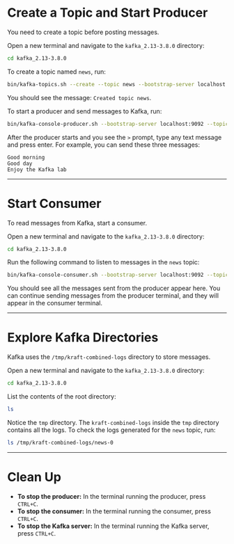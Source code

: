 # Create a Topic and Start Producer

You need to create a topic before posting messages.

Open a new terminal and navigate to the `kafka_2.13-3.8.0` directory:

```sh
cd kafka_2.13-3.8.0
```

To create a topic named `news`, run:

```sh
bin/kafka-topics.sh --create --topic news --bootstrap-server localhost:9092
```

You should see the message: `Created topic news`.

To start a producer and send messages to Kafka, run:

```sh
bin/kafka-console-producer.sh --bootstrap-server localhost:9092 --topic news
```

After the producer starts and you see the `>` prompt, type any text message and press enter. For example, you can send these three messages:

```
Good morning
Good day
Enjoy the Kafka lab
```

---

# Start Consumer

To read messages from Kafka, start a consumer.

Open a new terminal and navigate to the `kafka_2.13-3.8.0` directory:

```sh
cd kafka_2.13-3.8.0
```

Run the following command to listen to messages in the `news` topic:

```sh
bin/kafka-console-consumer.sh --bootstrap-server localhost:9092 --topic news --from-beginning
```

You should see all the messages sent from the producer appear here. You can continue sending messages from the producer terminal, and they will appear in the consumer terminal.

---

# Explore Kafka Directories

Kafka uses the `/tmp/kraft-combined-logs` directory to store messages.

Open a new terminal and navigate to the `kafka_2.13-3.8.0` directory:

```sh
cd kafka_2.13-3.8.0
```

List the contents of the root directory:

```sh
ls
```

Notice the `tmp` directory. The `kraft-combined-logs` inside the `tmp` directory contains all the logs. To check the logs generated for the `news` topic, run:

```sh
ls /tmp/kraft-combined-logs/news-0
```

---

# Clean Up

- **To stop the producer:** In the terminal running the producer, press `CTRL+C`.
- **To stop the consumer:** In the terminal running the consumer, press `CTRL+C`.
- **To stop the Kafka server:** In the terminal running the Kafka server, press `CTRL+C`.
